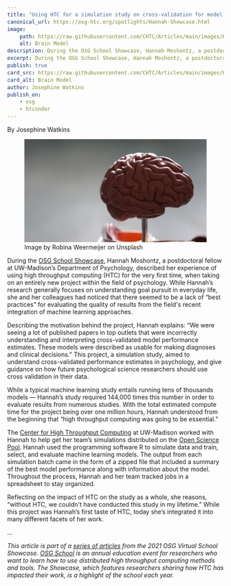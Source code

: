 ```yaml
---
title: "Using HTC for a simulation study on cross-validation for model evaluation in psychological science"
canonical_url: https://osg-htc.org/spotlights/Hannah-Showcase.html
image:
    path: https://raw.githubusercontent.com/CHTC/Articles/main/images/Hannah-Showcase.jpg
    alt: Brain Model
description: During the OSG School Showcase, Hannah Moshontz, a postdoctoral fellow at UW-Madison’s Department of Psychology, described her experience of using high throughput computing (HTC) for the very first time, when taking on an entirely new project within the field of psychology.
excerpt: During the OSG School Showcase, Hannah Moshontz, a postdoctoral fellow at UW-Madison’s Department of Psychology, described her experience of using high throughput computing (HTC) for the very first time, when taking on an entirely new project within the field of psychology.
publish: true
card_src: https://raw.githubusercontent.com/CHTC/Articles/main/images/Hannah-Showcase.jpg
card_alt: Brain Model
author: Josephine Watkins
publish_on:
    - osg
    - htcondor
--- 
```


By Josephine Watkins

<figure>
  <img src="https://raw.githubusercontent.com/CHTC/Articles/main/images/Hannah-Showcase.jpg" alt="Brain Model"/>
  <figcaption class="figure-caption">Image by Robina Weermeijer on Unsplash<br/></figcaption>
</figure>


During the [OSG School Showcase](https://path-cc.io/news/2021-08-19-Showcase/), Hannah Moshontz, a postdoctoral fellow at UW-Madison’s Department of Psychology, described her experience of using high throughput computing (HTC) for the very first time, when taking on an entirely new project within the field of psychology. While Hannah’s research generally focuses on understanding goal pursuit in everyday life, she and her colleagues had noticed that  there seemed to be a lack of “best practices” for evaluating the quality of results from the field's recent integration of machine learning approaches.

Describing the motivation behind the project, Hannah explains: “We were seeing a lot of published papers in top outlets that were incorrectly understanding and interpreting cross-validated model performance estimates. These models were described as usable for making diagnoses and clinical decisions.” This project, a simulation study, aimed to understand cross-validated performance estimates in psychology, and give guidance on how future psychological science researchers should use cross validation in their data.

While a typical machine learning study entails running tens of thousands models –– Hannah’s study required 144,000 times this number in order to evaluate results from numerous studies. With the total estimated compute time for the project being over one million hours, Hannah understood from the beginning that “high throughput computing was going to be essential.”

The [Center for High Throughput Computing](https://chtc.cs.wisc.edu/) at UW-Madison worked with Hannah to help get her team’s simulations distributed on the [Open Science Pool](https://opensciencegrid.org/about/open_science_pool/). Hannah used the programming software R to simulate data and train, select, and evaluate machine learning models. The output from each simulation batch came in the form of a zipped file that included a summary of the best model performance along with information about the model. Throughout the process, Hannah and her team tracked jobs in a spreadsheet to stay organized.

Reflecting on the impact of HTC on the study as a whole, she reasons, “without HTC, we couldn't have conducted this study in my lifetime.” While this project was Hannah’s first taste of HTC, today she’s integrated it into many different facets of her work.

...

*This article is part of a [series of articles](https://path-cc.io/news/2021-08-19-Showcase/) from the 2021 OSG Virtual School Showcase. [OSG School](https://opensciencegrid.org/virtual-school-2021/) is an annual education event for researchers who want to learn how to use distributed high throughput computing methods and tools. The Showcase, which features researchers sharing how HTC has impacted their work, is a highlight of the school each year.*

